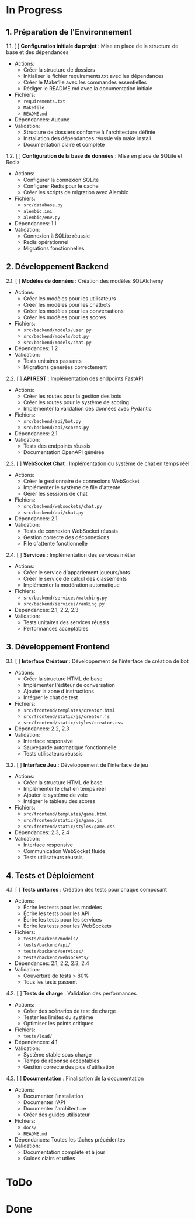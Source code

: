 # In Progress

## 1. Préparation de l'Environnement
1.1. [ ] **Configuration initiale du projet** : Mise en place de la structure de base et des dépendances
- Actions:
  * Créer la structure de dossiers
  * Initialiser le fichier requirements.txt avec les dépendances
  * Créer le Makefile avec les commandes essentielles
  * Rédiger le README.md avec la documentation initiale
- Fichiers:
  * `requirements.txt`
  * `Makefile`
  * `README.md`
- Dépendances: Aucune
- Validation:
  * Structure de dossiers conforme à l'architecture définie
  * Installation des dépendances réussie via make install
  * Documentation claire et complète

1.2. [ ] **Configuration de la base de données** : Mise en place de SQLite et Redis
- Actions:
  * Configurer la connexion SQLite
  * Configurer Redis pour le cache
  * Créer les scripts de migration avec Alembic
- Fichiers:
  * `src/database.py`
  * `alembic.ini`
  * `alembic/env.py`
- Dépendances: 1.1
- Validation:
  * Connexion à SQLite réussie
  * Redis opérationnel
  * Migrations fonctionnelles

## 2. Développement Backend
2.1. [ ] **Modèles de données** : Création des modèles SQLAlchemy
- Actions:
  * Créer les modèles pour les utilisateurs
  * Créer les modèles pour les chatbots
  * Créer les modèles pour les conversations
  * Créer les modèles pour les scores
- Fichiers:
  * `src/backend/models/user.py`
  * `src/backend/models/bot.py`
  * `src/backend/models/chat.py`
- Dépendances: 1.2
- Validation:
  * Tests unitaires passants
  * Migrations générées correctement

2.2. [ ] **API REST** : Implémentation des endpoints FastAPI
- Actions:
  * Créer les routes pour la gestion des bots
  * Créer les routes pour le système de scoring
  * Implémenter la validation des données avec Pydantic
- Fichiers:
  * `src/backend/api/bot.py`
  * `src/backend/api/scores.py`
- Dépendances: 2.1
- Validation:
  * Tests des endpoints réussis
  * Documentation OpenAPI générée

2.3. [ ] **WebSocket Chat** : Implémentation du système de chat en temps réel
- Actions:
  * Créer le gestionnaire de connexions WebSocket
  * Implémenter le système de file d'attente
  * Gérer les sessions de chat
- Fichiers:
  * `src/backend/websockets/chat.py`
  * `src/backend/api/chat.py`
- Dépendances: 2.1
- Validation:
  * Tests de connexion WebSocket réussis
  * Gestion correcte des déconnexions
  * File d'attente fonctionnelle

2.4. [ ] **Services** : Implémentation des services métier
- Actions:
  * Créer le service d'appariement joueurs/bots
  * Créer le service de calcul des classements
  * Implémenter la modération automatique
- Fichiers:
  * `src/backend/services/matching.py`
  * `src/backend/services/ranking.py`
- Dépendances: 2.1, 2.2, 2.3
- Validation:
  * Tests unitaires des services réussis
  * Performances acceptables

## 3. Développement Frontend
3.1. [ ] **Interface Créateur** : Développement de l'interface de création de bot
- Actions:
  * Créer la structure HTML de base
  * Implémenter l'éditeur de conversation
  * Ajouter la zone d'instructions
  * Intégrer le chat de test
- Fichiers:
  * `src/frontend/templates/creator.html`
  * `src/frontend/static/js/creator.js`
  * `src/frontend/static/styles/creator.css`
- Dépendances: 2.2, 2.3
- Validation:
  * Interface responsive
  * Sauvegarde automatique fonctionnelle
  * Tests utilisateurs réussis

3.2. [ ] **Interface Jeu** : Développement de l'interface de jeu
- Actions:
  * Créer la structure HTML de base
  * Implémenter le chat en temps réel
  * Ajouter le système de vote
  * Intégrer le tableau des scores
- Fichiers:
  * `src/frontend/templates/game.html`
  * `src/frontend/static/js/game.js`
  * `src/frontend/static/styles/game.css`
- Dépendances: 2.3, 2.4
- Validation:
  * Interface responsive
  * Communication WebSocket fluide
  * Tests utilisateurs réussis

## 4. Tests et Déploiement
4.1. [ ] **Tests unitaires** : Création des tests pour chaque composant
- Actions:
  * Écrire les tests pour les modèles
  * Écrire les tests pour les API
  * Écrire les tests pour les services
  * Écrire les tests pour les WebSockets
- Fichiers:
  * `tests/backend/models/`
  * `tests/backend/api/`
  * `tests/backend/services/`
  * `tests/backend/websockets/`
- Dépendances: 2.1, 2.2, 2.3, 2.4
- Validation:
  * Couverture de tests > 80%
  * Tous les tests passent

4.2. [ ] **Tests de charge** : Validation des performances
- Actions:
  * Créer des scénarios de test de charge
  * Tester les limites du système
  * Optimiser les points critiques
- Fichiers:
  * `tests/load/`
- Dépendances: 4.1
- Validation:
  * Système stable sous charge
  * Temps de réponse acceptables
  * Gestion correcte des pics d'utilisation

4.3. [ ] **Documentation** : Finalisation de la documentation
- Actions:
  * Documenter l'installation
  * Documenter l'API
  * Documenter l'architecture
  * Créer des guides utilisateur
- Fichiers:
  * `docs/`
  * `README.md`
- Dépendances: Toutes les tâches précédentes
- Validation:
  * Documentation complète et à jour
  * Guides clairs et utiles

# ToDo

# Done 